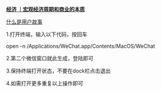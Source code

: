 [**经济 ｜宏观经济周期和商业的本质**](https://www.yuque.com/xuyingxiniot/final/gpx88g)

[什么是用户故事](http://www.woshipm.com/user-research/1725827.html)

1.打开终端，输入以下代码，按回车

open -n /Applications/WeChat.app/Contents/MacOS/WeChat

2.第二个微信窗口就此生成，登陆即可

3.保持终端打开状态，不要在dock栏点击退出

4.如需打开更多重复以上操作即可